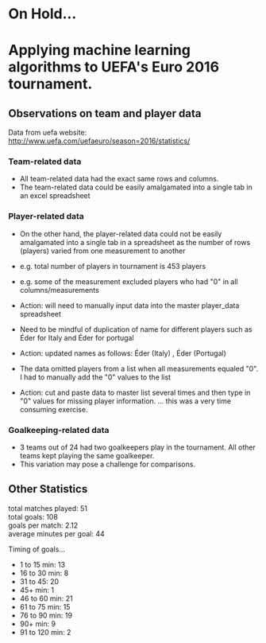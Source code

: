 # On Hold...

# Applying machine learning algorithms to UEFA's Euro 2016 tournament.

## Observations on team and player data

Data from uefa website:  http://www.uefa.com/uefaeuro/season=2016/statistics/

### Team-related data
* All team-related data had the exact same rows and columns.  
* The team-related data could be easily amalgamated into a single tab in an excel spreadsheet

### Player-related data
* On the other hand, the player-related data could not be easily amalgamated into a single
tab in a spreadsheet as the number of rows (players) varied from one measurement to another
* e.g. total number of players in tournament is 453 players
* e.g. some of the measurement excluded players who had "0" in all columns/measurements
* Action:  will need to manually input data into the master player_data spreadsheet

* Need to be mindful of duplication of name for different players such as Éder for Italy and Éder for portugal
* Action:  updated names as follows:  Éder (Italy) , Éder (Portugal)

* The data omitted players from a list when all measurements equaled "0".  I had to manually add the "0" values to the list
* Action:  cut and paste data to master list several times and then type in "0" values for missing player information.
... this was a very time consuming exercise.

### Goalkeeping-related data
* 3 teams out of 24 had two goalkeepers play in the tournament.  All other teams kept playing the same goalkeeper.
* This variation may pose a challenge for comparisons.

## Other Statistics

total matches played: 51	
total goals: 108	
goals per match: 2.12 	
average minutes per goal: 44

Timing of goals...
* 1 to 15 min: 	13
* 16 to 30 min: 	8
* 31 to 45: 		20
* 45+ min: 		1
* 46 to 60 min: 	21
* 61 to 75 min: 	15
* 76 to 90 min: 	19
* 90+ min: 		9
* 91 to 120 min:	2
